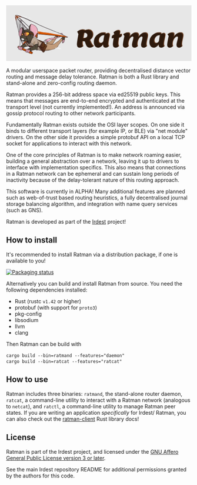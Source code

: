 ![](../docs/ratman-banner.png)

A modular userspace packet router, providing decentralised distance
vector routing and message delay tolerance.  Ratman is both a Rust
library and stand-alone and zero-config routing daemon.

Ratman provides a 256-bit address space via ed25519 public keys.  This
means that messages are end-to-end encrypted and authenticated at the
transport level (not currently implemented!).  An address is announced
via gossip protocol routing to other network participants.

Fundamentally Ratman exists outside the OSI layer scopes.  On one side
it binds to different transport layers (for example IP, or BLE) via
"net module" drivers.  On the other side it provides a simple protobuf
API on a local TCP socket for applications to interact with this
network.

One of the core principles of Ratman is to make network roaming
easier, building a general abstraction over a network, leaving it up
to drivers to interface with implementation specifics.  This also
means that connections in a Ratman network can be ephemeral and can
sustain long periods of inactivity because of the delay-tolerant
nature of this routing approach.

This software is currently in ALPHA!  Many additional features are
planned such as web-of-trust based routing heuristics, a fully
decentralised journal storage balancing algorithm, and integration
with name query services (such as GNS).

Ratman is developed as part of the [Irdest](https://irde.st) project!


## How to install

It's recommended to install Ratman via a distribution package, if one
is available to you!

[![Packaging status](https://repology.org/badge/vertical-allrepos/ratman.svg)](https://repology.org/project/ratman/versions)

Alternatively you can build and install Ratman from source.  You need
the following dependencies installed:

 - Rust (rustc `v1.42` or higher)
 - protobuf (with support for `proto3`)
 - pkg-config
 - libsodium
 - llvm
 - clang

Then Ratman can be build with
```
cargo build --bin=ratmand --features="daemon"
cargo build --bin=ratcat --features="ratcat"
```

## How to use

Ratman includes three binaries: `ratmand`, the stand-alone router
daemon, `ratcat`, a command-line utility to interact with a Ratman
network (analogous to `netcat`), and `ratctl`, a command-line utility
to manage Ratman peer states. If you are writing an application
_specifically_ for Irdest/ Ratman, you can also check out the
[ratman-client] Rust library docs!

[ratman-client]: https://docs.rs/ratman-client


## License

Ratman is part of the Irdest project, and licensed under the [GNU
Affero General Public License version 3 or
later](../licenses/agpl-3.0.md).

See the main Irdest repository README for additional permissions
granted by the authors for this code.
